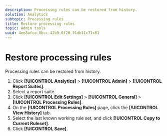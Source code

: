 ```yaml
---
description: Processing rules can be restored from history.
solution: Analytics
subtopic: Processing rules
title: Restore processing rules
topic: Admin tools
uuid: 4ee8afca-8bcc-42b9-8f20-31db11c71c81
---
```


# Restore processing rules

Processing rules can be restored from history.

1. Click **[!UICONTROL Analytics]** > **[!UICONTROL Admin]** > **[!UICONTROL Report Suites]**.
1. Select a report suite.
1. Click **[!UICONTROL Edit Settings]** > **[!UICONTROL General]** > **[!UICONTROL Processing Rules]**.
1. On the **[!UICONTROL Processing Rules]** page, click the **[!UICONTROL View History]** tab.
1. Select the last known working rule set, and click **[!UICONTROL Copy to Current Ruleset]**.
1. Click **[!UICONTROL Save]**.
